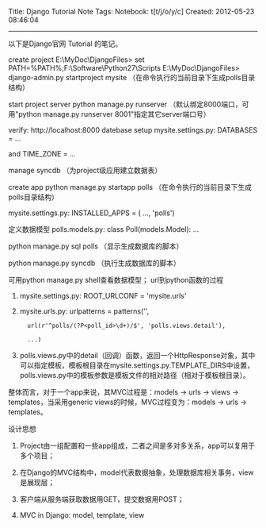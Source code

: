 Title: Django Tutorial Note
Tags: 
Notebook: t[t/j/o/y/c]
Created: 2012-05-23 08:46:04

------

以下是Django官网 Tutorial 的笔记。

 create project 
 E:\MyDoc\DjangoFiles> set PATH=%PATH%;F:\Software\Python27\Scripts 
E:\MyDoc\DjangoFiles> django-admin.py startproject mysite （在命令执行的当前目录下生成polls目录结构）

 start project server 
python manage.py runserver （默认绑定8000端口，可用"python manage.py runserver 8001"指定其它server端口号）


 verify: http://localhost:8000 
 datebase setup 
mysite.settings.py: DATABASES = ...

and TIME_ZONE = ...

manage syncdb （为project级应用建立数据表）

 create app 
python manage.py startapp polls （在命令执行的当前目录下生成polls目录结构）

 mysite.settings.py: INSTALLED_APPS = ( ..., 'polls') 

 定义数据模型 
 polls.models.py: class Poll(models.Model): ... 

 python manage.py sql polls （显示生成数据库的脚本） 

 python manage.py syncdb  （执行生成数据库的脚本） 

可用python manage.py shell查看数据模型；
 url到python函数的过程 
1. mysite.settings.py: ROOT_URLCONF = 'mysite.urls'

2. mysite.urls.py: urlpatterns = patterns('',

         url(r'^polls/(?P<poll_id>\d+)/$', 'polls.views.detail'),

         ...)

3. polls.views.py中的detail（回调）函数，返回一个HttpResponse对象，其中可以指定模板，模板根目录在mysite.settings.py.TEMPLATE_DIRS中设置，polls.views.py中的模板参数是模板文件的相对路径（相对于模板根目录）。

 

整体而言，对于一个app来说，其MVC过程是：models -> urls -> views -> templates，当采用generic views的时候，MVC过程变为：models -> urls -> templates。

 
 设计思想 


1. Project由一组配置和一些app组成，二者之间是多对多关系，app可以复用于多个项目；

2. 在Django的MVC结构中，model代表数据抽象，处理数据库相关事务，view是展现层；

3. 客户端从服务端获取数据用GET，提交数据用POST；

4. MVC in Django: model, template, view